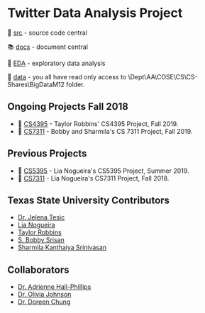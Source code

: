 # Twitter Data Analysis Project

 :dash: [src](src/)  - source code central
 
 :books: [docs](docs/)  - document central 
 
 :scroll: [EDA](EDA/)  - exploratory data analysis 
 
 :file_folder: [data](https://webfiles.txstate.edu) - you all have read only access to \Dept\AA\COSE\CS\CS-Shares\BigDataM12 folder.   


## Ongoing Projects Fall 2018
* :open_book: [CS4395](docs/2019Taylor/README.md) - Taylor Robbins' CS4395 Project, Fall 2019.
* :blue_book: [CS7311](docs/2019BobbySharmila/README.md) - Bobby and Sharmila's CS 7311 Project, Fall 2019.

## Previous Projects
* :closed_book: [CS5395](docs/2019Lia/README.md) - Lia Nogueira's CS5395 Project, Summer 2019.
* :orange_book: [CS7311](docs/2018Lia/README.md) - Lia Nogueira's CS7311 Project, Fall 2018. 

## Texas State University Contributors
* [Dr. Jelena Tesic](https://jtesic.github.io)
* [Lia Nogueira](https://git.txstate.edu/l-n63)
* [Taylor Robbins](https://git.txstate.edu/tr1231)
* [S. Bobby Srisan](https://git.txstate.edu/sbs98)
* [Sharmila Kanthaiya Srinivasan](https://git.txstate.edu/s-k309)

## Collaborators
* [Dr. Adrienne Hall-Phillips](https://www.wpi.edu/people/faculty/ahphillips)
* [Dr. Olivia Johnson](https://ssl.uh.edu/technology/departments/hdcs/people/faculty/?l=johnson&f=olivia)
* [Dr. Doreen Chung](https://www.hs.iastate.edu/directory/profile.php?u=tdchung)
